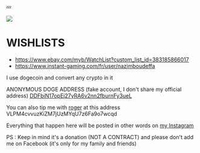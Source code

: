 💤

<a href="https://nazimboudeffa.livejournal.com/tag/github">
  <img align="center" src="https://github-readme-stats.vercel.app/api/top-langs/?username=nazimboudeffa&title_color=ffffff&text_color=c9cacc&icon_color=2bbc8a&bg_color=1d1f21" />
</a>

# WISHLISTS

* https://www.ebay.com/myb/WatchList?custom_list_id=383185866017
* https://www.instant-gaming.com/fr/user/nazimboudeffa

I use dogecoin and convert any crypto in it

ANONYMOUS DOGE ADDRESS (fake account, I don't share my official address) [DDFbiN17opEj27yRA6v2nn2fburnFy3ueL](https://dogechain.info/address/DDFbiN17opEj27yRA6v2nn2fburnFy3ueL)

You can also tip me with [roger](https://theholyroger.com/) at this address VLPM4cvvuzKiZM7jUzMYqU7z6Fa9o7wcqd

Everything that happen here will be posted in other words on [my Instagram](https://www.instagram.com/nazimboudeffa)

PS : Keep in mind it's a donation (NOT A CONTRACT) and please don't add me on Facebook (it's only for my family and friends)
